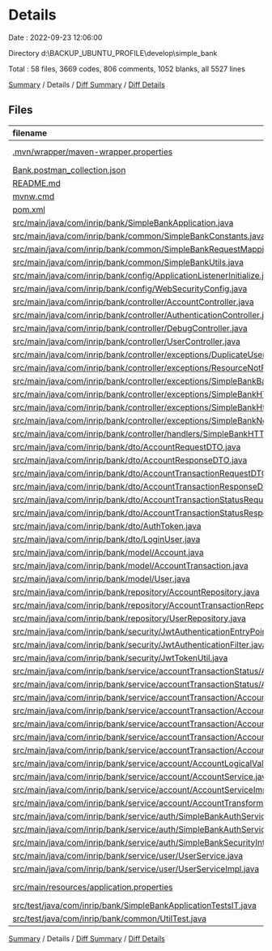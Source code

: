 # Details

Date : 2022-09-23 12:06:00

Directory d:\\BACKUP_UBUNTU_PROFILE\\develop\\simple_bank

Total : 58 files,  3669 codes, 806 comments, 1052 blanks, all 5527 lines

[Summary](results.md) / Details / [Diff Summary](diff.md) / [Diff Details](diff-details.md)

## Files
| filename | language | code | comment | blank | total |
| :--- | :--- | ---: | ---: | ---: | ---: |
| [.mvn/wrapper/maven-wrapper.properties](/.mvn/wrapper/maven-wrapper.properties) | Java Properties | 2 | 0 | 1 | 3 |
| [Bank.postman_collection.json](/Bank.postman_collection.json) | JSON | 311 | 0 | 0 | 311 |
| [README.md](/README.md) | Markdown | 196 | 0 | 90 | 286 |
| [mvnw.cmd](/mvnw.cmd) | Batch | 102 | 51 | 36 | 189 |
| [pom.xml](/pom.xml) | XML | 91 | 19 | 17 | 127 |
| [src/main/java/com/inrip/bank/SimpleBankApplication.java](/src/main/java/com/inrip/bank/SimpleBankApplication.java) | Java | 15 | 0 | 8 | 23 |
| [src/main/java/com/inrip/bank/common/SimpleBankConstants.java](/src/main/java/com/inrip/bank/common/SimpleBankConstants.java) | Java | 43 | 3 | 8 | 54 |
| [src/main/java/com/inrip/bank/common/SimpleBankRequestMappings.java](/src/main/java/com/inrip/bank/common/SimpleBankRequestMappings.java) | Java | 12 | 8 | 7 | 27 |
| [src/main/java/com/inrip/bank/common/SimpleBankUtils.java](/src/main/java/com/inrip/bank/common/SimpleBankUtils.java) | Java | 53 | 0 | 9 | 62 |
| [src/main/java/com/inrip/bank/config/ApplicationListenerInitialize.java](/src/main/java/com/inrip/bank/config/ApplicationListenerInitialize.java) | Java | 21 | 28 | 10 | 59 |
| [src/main/java/com/inrip/bank/config/WebSecurityConfig.java](/src/main/java/com/inrip/bank/config/WebSecurityConfig.java) | Java | 48 | 34 | 10 | 92 |
| [src/main/java/com/inrip/bank/controller/AccountController.java](/src/main/java/com/inrip/bank/controller/AccountController.java) | Java | 61 | 25 | 24 | 110 |
| [src/main/java/com/inrip/bank/controller/AuthenticationController.java](/src/main/java/com/inrip/bank/controller/AuthenticationController.java) | Java | 44 | 0 | 11 | 55 |
| [src/main/java/com/inrip/bank/controller/DebugController.java](/src/main/java/com/inrip/bank/controller/DebugController.java) | Java | 71 | 12 | 16 | 99 |
| [src/main/java/com/inrip/bank/controller/UserController.java](/src/main/java/com/inrip/bank/controller/UserController.java) | Java | 22 | 0 | 5 | 27 |
| [src/main/java/com/inrip/bank/controller/exceptions/DuplicateUserNameException.java](/src/main/java/com/inrip/bank/controller/exceptions/DuplicateUserNameException.java) | Java | 14 | 0 | 5 | 19 |
| [src/main/java/com/inrip/bank/controller/exceptions/ResourceNotFoundException.java](/src/main/java/com/inrip/bank/controller/exceptions/ResourceNotFoundException.java) | Java | 24 | 0 | 8 | 32 |
| [src/main/java/com/inrip/bank/controller/exceptions/SimpleBankBadRequestException.java](/src/main/java/com/inrip/bank/controller/exceptions/SimpleBankBadRequestException.java) | Java | 13 | 0 | 6 | 19 |
| [src/main/java/com/inrip/bank/controller/exceptions/SimpleBankHTTPException.java](/src/main/java/com/inrip/bank/controller/exceptions/SimpleBankHTTPException.java) | Java | 44 | 0 | 17 | 61 |
| [src/main/java/com/inrip/bank/controller/exceptions/SimpleBankHttpAcceptException.java](/src/main/java/com/inrip/bank/controller/exceptions/SimpleBankHttpAcceptException.java) | Java | 16 | 3 | 3 | 22 |
| [src/main/java/com/inrip/bank/controller/exceptions/SimpleBankNotFoundException.java](/src/main/java/com/inrip/bank/controller/exceptions/SimpleBankNotFoundException.java) | Java | 13 | 0 | 7 | 20 |
| [src/main/java/com/inrip/bank/controller/handlers/SimpleBankHTTPResponseHandler.java](/src/main/java/com/inrip/bank/controller/handlers/SimpleBankHTTPResponseHandler.java) | Java | 195 | 3 | 87 | 285 |
| [src/main/java/com/inrip/bank/dto/AccountRequestDTO.java](/src/main/java/com/inrip/bank/dto/AccountRequestDTO.java) | Java | 44 | 4 | 11 | 59 |
| [src/main/java/com/inrip/bank/dto/AccountResponseDTO.java](/src/main/java/com/inrip/bank/dto/AccountResponseDTO.java) | Java | 48 | 4 | 12 | 64 |
| [src/main/java/com/inrip/bank/dto/AccountTransactionRequestDTO.java](/src/main/java/com/inrip/bank/dto/AccountTransactionRequestDTO.java) | Java | 99 | 4 | 18 | 121 |
| [src/main/java/com/inrip/bank/dto/AccountTransactionResponseDTO.java](/src/main/java/com/inrip/bank/dto/AccountTransactionResponseDTO.java) | Java | 83 | 4 | 17 | 104 |
| [src/main/java/com/inrip/bank/dto/AccountTransactionStatusRequestDTO.java](/src/main/java/com/inrip/bank/dto/AccountTransactionStatusRequestDTO.java) | Java | 42 | 10 | 8 | 60 |
| [src/main/java/com/inrip/bank/dto/AccountTransactionStatusResponseDTO.java](/src/main/java/com/inrip/bank/dto/AccountTransactionStatusResponseDTO.java) | Java | 72 | 16 | 16 | 104 |
| [src/main/java/com/inrip/bank/dto/AuthToken.java](/src/main/java/com/inrip/bank/dto/AuthToken.java) | Java | 15 | 0 | 6 | 21 |
| [src/main/java/com/inrip/bank/dto/LoginUser.java](/src/main/java/com/inrip/bank/dto/LoginUser.java) | Java | 17 | 0 | 7 | 24 |
| [src/main/java/com/inrip/bank/model/Account.java](/src/main/java/com/inrip/bank/model/Account.java) | Java | 47 | 14 | 19 | 80 |
| [src/main/java/com/inrip/bank/model/AccountTransaction.java](/src/main/java/com/inrip/bank/model/AccountTransaction.java) | Java | 80 | 23 | 34 | 137 |
| [src/main/java/com/inrip/bank/model/User.java](/src/main/java/com/inrip/bank/model/User.java) | Java | 41 | 0 | 16 | 57 |
| [src/main/java/com/inrip/bank/repository/AccountRepository.java](/src/main/java/com/inrip/bank/repository/AccountRepository.java) | Java | 10 | 9 | 6 | 25 |
| [src/main/java/com/inrip/bank/repository/AccountTransactionRepository.java](/src/main/java/com/inrip/bank/repository/AccountTransactionRepository.java) | Java | 14 | 9 | 7 | 30 |
| [src/main/java/com/inrip/bank/repository/UserRepository.java](/src/main/java/com/inrip/bank/repository/UserRepository.java) | Java | 6 | 0 | 3 | 9 |
| [src/main/java/com/inrip/bank/security/JwtAuthenticationEntryPoint.java](/src/main/java/com/inrip/bank/security/JwtAuthenticationEntryPoint.java) | Java | 17 | 0 | 5 | 22 |
| [src/main/java/com/inrip/bank/security/JwtAuthenticationFilter.java](/src/main/java/com/inrip/bank/security/JwtAuthenticationFilter.java) | Java | 67 | 0 | 15 | 82 |
| [src/main/java/com/inrip/bank/security/JwtTokenUtil.java](/src/main/java/com/inrip/bank/security/JwtTokenUtil.java) | Java | 67 | 0 | 23 | 90 |
| [src/main/java/com/inrip/bank/service/accountTransactionStatus/AccountTransactionStatusService.java](/src/main/java/com/inrip/bank/service/accountTransactionStatus/AccountTransactionStatusService.java) | Java | 7 | 4 | 3 | 14 |
| [src/main/java/com/inrip/bank/service/accountTransactionStatus/AccountTransactionStatusServiceImpl.java](/src/main/java/com/inrip/bank/service/accountTransactionStatus/AccountTransactionStatusServiceImpl.java) | Java | 80 | 18 | 30 | 128 |
| [src/main/java/com/inrip/bank/service/accountTransaction/AccountTransactionLogicalValidator.java](/src/main/java/com/inrip/bank/service/accountTransaction/AccountTransactionLogicalValidator.java) | Java | 10 | 22 | 8 | 40 |
| [src/main/java/com/inrip/bank/service/accountTransaction/AccountTransactionService.java](/src/main/java/com/inrip/bank/service/accountTransaction/AccountTransactionService.java) | Java | 13 | 4 | 4 | 21 |
| [src/main/java/com/inrip/bank/service/accountTransaction/AccountTransactionServiceImpl.java](/src/main/java/com/inrip/bank/service/accountTransaction/AccountTransactionServiceImpl.java) | Java | 140 | 48 | 43 | 231 |
| [src/main/java/com/inrip/bank/service/accountTransaction/AccountTransactionStatusLogicalValidator.java](/src/main/java/com/inrip/bank/service/accountTransaction/AccountTransactionStatusLogicalValidator.java) | Java | 194 | 93 | 42 | 329 |
| [src/main/java/com/inrip/bank/service/accountTransaction/AccountTransactionTransformer.java](/src/main/java/com/inrip/bank/service/accountTransaction/AccountTransactionTransformer.java) | Java | 34 | 11 | 11 | 56 |
| [src/main/java/com/inrip/bank/service/account/AccountLogicalValidator.java](/src/main/java/com/inrip/bank/service/account/AccountLogicalValidator.java) | Java | 35 | 26 | 10 | 71 |
| [src/main/java/com/inrip/bank/service/account/AccountService.java](/src/main/java/com/inrip/bank/service/account/AccountService.java) | Java | 10 | 0 | 4 | 14 |
| [src/main/java/com/inrip/bank/service/account/AccountServiceImpl.java](/src/main/java/com/inrip/bank/service/account/AccountServiceImpl.java) | Java | 74 | 11 | 29 | 114 |
| [src/main/java/com/inrip/bank/service/account/AccountTransformer.java](/src/main/java/com/inrip/bank/service/account/AccountTransformer.java) | Java | 27 | 8 | 11 | 46 |
| [src/main/java/com/inrip/bank/service/auth/SimpleBankAuthService.java](/src/main/java/com/inrip/bank/service/auth/SimpleBankAuthService.java) | Java | 4 | 3 | 4 | 11 |
| [src/main/java/com/inrip/bank/service/auth/SimpleBankAuthServiceImpl.java](/src/main/java/com/inrip/bank/service/auth/SimpleBankAuthServiceImpl.java) | Java | 25 | 4 | 9 | 38 |
| [src/main/java/com/inrip/bank/service/auth/SimpleBankSecurityInterceptor.java](/src/main/java/com/inrip/bank/service/auth/SimpleBankSecurityInterceptor.java) | Java | 45 | 4 | 22 | 71 |
| [src/main/java/com/inrip/bank/service/user/UserService.java](/src/main/java/com/inrip/bank/service/user/UserService.java) | Java | 6 | 0 | 3 | 9 |
| [src/main/java/com/inrip/bank/service/user/UserServiceImpl.java](/src/main/java/com/inrip/bank/service/user/UserServiceImpl.java) | Java | 46 | 0 | 14 | 60 |
| [src/main/resources/application.properties](/src/main/resources/application.properties) | Java Properties | 13 | 6 | 5 | 24 |
| [src/test/java/com/inrip/bank/SimpleBankApplicationTestsIT.java](/src/test/java/com/inrip/bank/SimpleBankApplicationTestsIT.java) | Java | 620 | 242 | 174 | 1,036 |
| [src/test/java/com/inrip/bank/common/UtilTest.java](/src/test/java/com/inrip/bank/common/UtilTest.java) | Java | 106 | 19 | 18 | 143 |

[Summary](results.md) / Details / [Diff Summary](diff.md) / [Diff Details](diff-details.md)